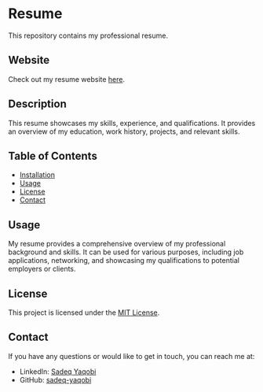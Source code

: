 # Resume

This repository contains my professional resume.

## Website

Check out my resume website [here](https://sadeq-yaqobi.github.io/resume/).
## Description

This resume showcases my skills, experience, and qualifications. It provides an overview of my education, work history, projects, and relevant skills.

## Table of Contents

- [Installation](#installation)
- [Usage](#usage)
- [License](#license)
- [Contact](#contact)


## Usage

My resume provides a comprehensive overview of my professional background and skills. It can be used for various purposes, including job applications, networking, and showcasing my qualifications to potential employers or clients.

## License

This project is licensed under the [MIT License](https://opensource.org/licenses/MIT).

## Contact

If you have any questions or would like to get in touch, you can reach me at:

- LinkedIn: [Sadeq Yaqobi](https://www.linkedin.com/in/sadeq-yaqobi)
- GitHub: [sadeq-yaqobi](https://github.com/sadeq-yaqobi)
